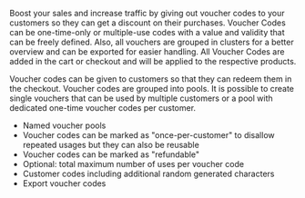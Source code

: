 Boost your sales and increase traffic by giving out voucher codes to your customers so they can get a discount on their purchases. Voucher Codes can be one-time-only or multiple-use codes with a value and validity that can be freely defined. Also, all vouchers are grouped in clusters for a better overview and can be exported for easier handling. All Voucher Codes are added in the cart or checkout and will be applied to the respective products.

Voucher codes can be given to customers so that they can redeem them in the checkout. Voucher codes are grouped into pools. It is possible to create single vouchers that can be used by multiple customers or a pool with dedicated one-time voucher codes per customer.

* Named voucher pools
* Voucher codes can be marked as "once-per-customer" to disallow repeated usages but they can also be reusable
* Voucher codes can be marked as "refundable"
* Optional: total maximum number of uses per voucher code
* Customer codes including additional random generated characters
* Export voucher codes